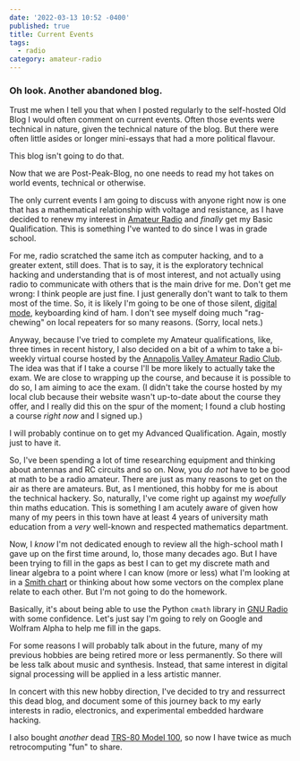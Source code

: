 ```yaml
---
date: '2022-03-13 10:52 -0400'
published: true
title: Current Events
tags:
  - radio
category: amateur-radio
---
```

### Oh look. Another abandoned blog.

Trust me when I tell you that when I posted regularly to the self-hosted Old Blog I would often comment on current events. Often those events were technical in nature, given the technical nature of the blog. But there were often little asides or longer mini-essays that had a more political flavour.

This blog isn't going to do that.

Now that we are Post-Peak-Blog, no one needs to read my hot takes on world events, technical or otherwise.

The only current events I am going to discuss with anyone right now is one that has a mathematical relationship with voltage and resistance, as I have decided to renew my interest in [Amateur Radio](https://en.wikipedia.org/wiki/Amateur_radio) and _finally_ get my Basic Qualification. This is something I've wanted to do since I was in grade school.

<a name="more"></a>

For me, radio scratched the same itch as computer hacking, and to a greater extent, still does. That is to say, it is the exploratory technical hacking and understanding that is of most interest, and not actually using radio to communicate with others that is the main drive for me. Don't get me wrong: I think people are just fine. I just generally don't want to talk to them most of the time. So, it is likely I'm going to be one of those silent, [digital mode](https://www.arrl.org/digital-modes), keyboarding kind of ham. I don't see myself doing much "rag-chewing" on local repeaters for so many reasons. (Sorry, local nets.)

Anyway, because I've tried to complete my Amateur qualifications, like, three times in recent history, I also decided on a bit of a whim to take a bi-weekly virtual course hosted by the [Annapolis Valley Amateur Radio Club](https://avarc.ca/index.php/online-basic-course/). The idea was that if I take a course I'll be more likely to actually take the exam. We are close to wrapping up the course, and because it is possible to do so, I am aiming to ace the exam. (I didn't take the course hosted by my local club because their website wasn't up-to-date about the course they offer, and I really did this on the spur of the moment; I found a club hosting a course _right now_ and I signed up.)

I will probably continue on to get my Advanced Qualification. Again, mostly just to have it.

So, I've been spending a lot of time researching equipment and thinking about antennas and RC circuits and so on. Now, you _do not_ have to be good at math to be a radio amateur. There are just as many reasons to get on the air as there are amateurs. But, as I mentioned, this hobby for me is about the technical hackery. So, naturally, I've come right up against my _woefully_ thin maths education. This is something I am acutely aware of given how many of my peers in this town have at least 4 years of university math education from a _very_ well-known and respected mathematics department.

Now, I _know_ I'm not dedicated enough to review all the high-school math I gave up on the first time around, lo, those many decades ago. But I have been trying to fill in the gaps as best I can to get my discrete math and linear algebra to a point where I can know (more or less) what I'm looking at in a [Smith chart](https://en.wikipedia.org/wiki/Smith_chart) or thinking about how some vectors on the complex plane relate to each other. But I'm not going to do the homework.

Basically, it's about being able to use the Python `cmath` library in [GNU Radio](https://www.gnuradio.org/) with some confidence. Let's just say I'm going to rely on Google and Wolfram Alpha to help me fill in the gaps.

For some reasons I will probably talk about in the future, many of my previous hobbies are being retired more or less permanently. So there will be less talk about music and synthesis. Instead, that same interest in digital signal processing will be applied in a less artistic manner.

In concert with this new hobby direction, I've decided to try and ressurrect this dead blog, and document some of this journey back to my early interests in radio, electronics, and experimental embedded hardware hacking.

I also bought _another_ dead [TRS-80 Model 100](https://www.trs-80.com/wordpress/trs-80-computer-line/model-100/), so now I have twice as much retrocomputing "fun" to share.
